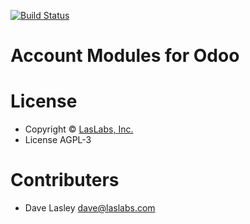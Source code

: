 [![Build Status](https://travis-ci.org/laslabs/odoo-account.svg)](https://travis-ci.org/laslabs/odoo-account)
 
# Account Modules for Odoo

# License

* Copyright © [LasLabs, Inc.](https://laslabs.com)
* License AGPL-3

# Contributers

* Dave Lasley <dave@laslabs.com>
